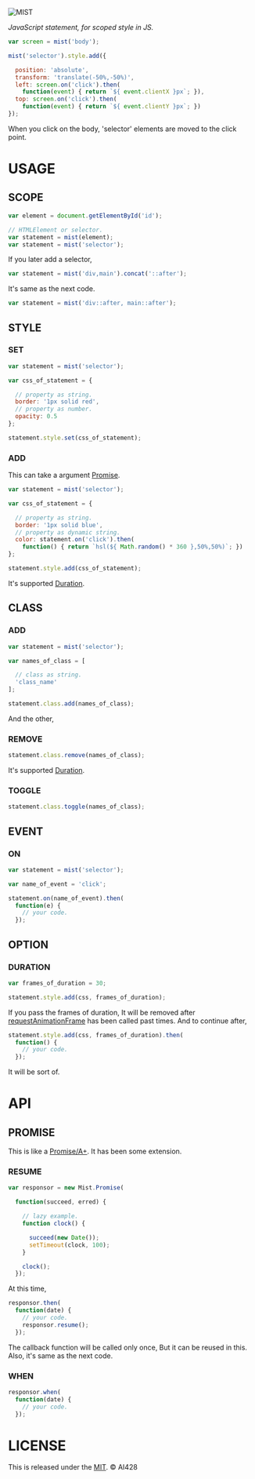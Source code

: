 ![MIST](https://github.com/AI428/mist.js/blob/master/logos/mist_1600_1180.png)

_JavaScript statement, for scoped style in JS._

```js
var screen = mist('body');

mist('selector').style.add({

  position: 'absolute',
  transform: 'translate(-50%,-50%)',
  left: screen.on('click').then(
    function(event) { return `${ event.clientX }px`; }),
  top: screen.on('click').then(
    function(event) { return `${ event.clientY }px`; })
});
```

When you click on the body, 'selector' elements are moved to the click point.

# USAGE
## SCOPE

```js
var element = document.getElementById('id');

// HTMLElement or selector.
var statement = mist(element);
var statement = mist('selector');
```

If you later add a selector,

```js
var statement = mist('div,main').concat('::after');
```

It's same as the next code.

```js
var statement = mist('div::after, main::after');
```

## STYLE
### SET

```js
var statement = mist('selector');

var css_of_statement = {

  // property as string.
  border: '1px solid red',
  // property as number.
  opacity: 0.5
};

statement.style.set(css_of_statement);
```

### ADD
This can take a argument [Promise](#promise).

```js
var statement = mist('selector');

var css_of_statement = {

  // property as string.
  border: '1px solid blue',
  // property as dynamic string.
  color: statement.on('click').then(
    function() { return `hsl(${ Math.random() * 360 },50%,50%)`; })
};

statement.style.add(css_of_statement);
```

It's supported [Duration](#duration).

## CLASS
### ADD

```js
var statement = mist('selector');

var names_of_class = [

  // class as string.
  'class_name'
];

statement.class.add(names_of_class);
```

And the other,

### REMOVE

```js
statement.class.remove(names_of_class);
```

It's supported [Duration](#duration).

### TOGGLE

```js
statement.class.toggle(names_of_class);
```

## EVENT
### ON

```js
var statement = mist('selector');

var name_of_event = 'click';

statement.on(name_of_event).then(
  function(e) {
    // your code.
  });
```

## OPTION
### DURATION

```js
var frames_of_duration = 30;

statement.style.add(css, frames_of_duration);
```

If you pass the frames of duration, It will be removed after  [requestAnimationFrame](//developer.mozilla.org/docs/Web/API/Window/requestAnimationFrame) has been called past times. And to continue after,

```js
statement.style.add(css, frames_of_duration).then(
  function() {
    // your code.
  });
```

It will be sort of.

# API
## PROMISE
This is like a [Promise/A+](//developer.mozilla.org/docs/Web/JavaScript/Reference/Global_Objects/Promise). It has been some extension.

### RESUME

```js
var responsor = new Mist.Promise(

  function(succeed, erred) {

    // lazy example.
    function clock() {

      succeed(new Date());
      setTimeout(clock, 100);
    }

    clock();
  });
```

At this time,

```js
responsor.then(
  function(date) {
    // your code.
    responsor.resume();
  });
```

The callback function will be called only once, But it can be reused in this. Also, it's same as the next code.

### WHEN

```js
responsor.when(
  function(date) {
    // your code.
  });
```

# LICENSE
This is released under the [MIT](//opensource.org/licenses/MIT). © AI428
